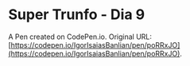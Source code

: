 # Super Trunfo - Dia 9

A Pen created on CodePen.io. Original URL: [https://codepen.io/IgorIsaiasBanlian/pen/poRRxJO](https://codepen.io/IgorIsaiasBanlian/pen/poRRxJO).


